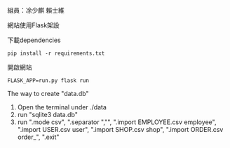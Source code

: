 組員：凃少麒 賴士維

網站使用Flask架設

下載dependencies
```
pip install -r requirements.txt
```
開啟網站
```
FLASK_APP=run.py flask run
```

The way to create "data.db"
1. Open the terminal under ./data
2. run "sqlite3 data.db"
3. run ".mode csv", ".separator ","", ".import EMPLOYEE.csv employee", ".import USER.csv user", ".import SHOP.csv shop", ".import ORDER.csv order_", ".exit"

